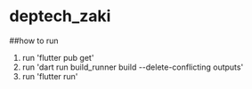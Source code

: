 # deptech_zaki

##how to run
1. run 'flutter pub get'
2. run 'dart run build_runner build --delete-conflicting outputs'
3. run 'flutter run'
